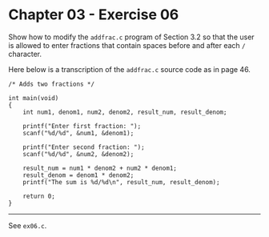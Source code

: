 # Chapter 03 - Exercise 06

Show how to modify the `addfrac.c` program of Section 3.2 so that the user is allowed to enter fractions that contain spaces before and after each `/` character.  

Here below is a transcription of the `addfrac.c` source code as in page 46.  

```
/* Adds two fractions */

int main(void)
{
    int num1, denom1, num2, denom2, result_num, result_denom;

    printf("Enter first fraction: ");
    scanf("%d/%d", &num1, &denom1);

    printf("Enter second fraction: ");
    scanf("%d/%d", &num2, &denom2);

    result_num = num1 * denom2 + num2 * denom1;
    result_denom = denom1 * denom2;
    printf("The sum is %d/%d\n", result_num, result_denom);

    return 0;
}
```

---

See `ex06.c`.  
